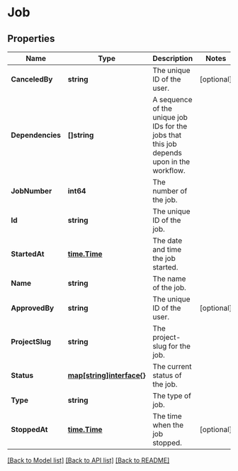 # Job

## Properties

Name | Type | Description | Notes
------------ | ------------- | ------------- | -------------
**CanceledBy** | **string** | The unique ID of the user. | [optional] 
**Dependencies** | **[]string** | A sequence of the unique job IDs for the jobs that this job depends upon in the workflow. | 
**JobNumber** | **int64** | The number of the job. | 
**Id** | **string** | The unique ID of the job. | 
**StartedAt** | [**time.Time**](time.Time.md) | The date and time the job started. | 
**Name** | **string** | The name of the job. | 
**ApprovedBy** | **string** | The unique ID of the user. | [optional] 
**ProjectSlug** | **string** | The project-slug for the job. | 
**Status** | [**map[string]interface{}**](map[string]interface{}.md) | The current status of the job. | 
**Type** | **string** | The type of job. | 
**StoppedAt** | [**time.Time**](time.Time.md) | The time when the job stopped. | [optional] 

[[Back to Model list]](../README.md#documentation-for-models) [[Back to API list]](../README.md#documentation-for-api-endpoints) [[Back to README]](../README.md)


